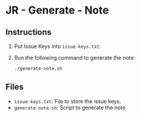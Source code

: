 # JR - Generate - Note

## Instructions

1. Put Issue Keys into `issue-keys.txt`.

2. Run the following command to generate the note:
   ```sh
   ./generate-note.sh
   ```

## Files

- `issue-keys.txt`: File to store the issue keys.
- `generate-note.sh`: Script to generate the note.
